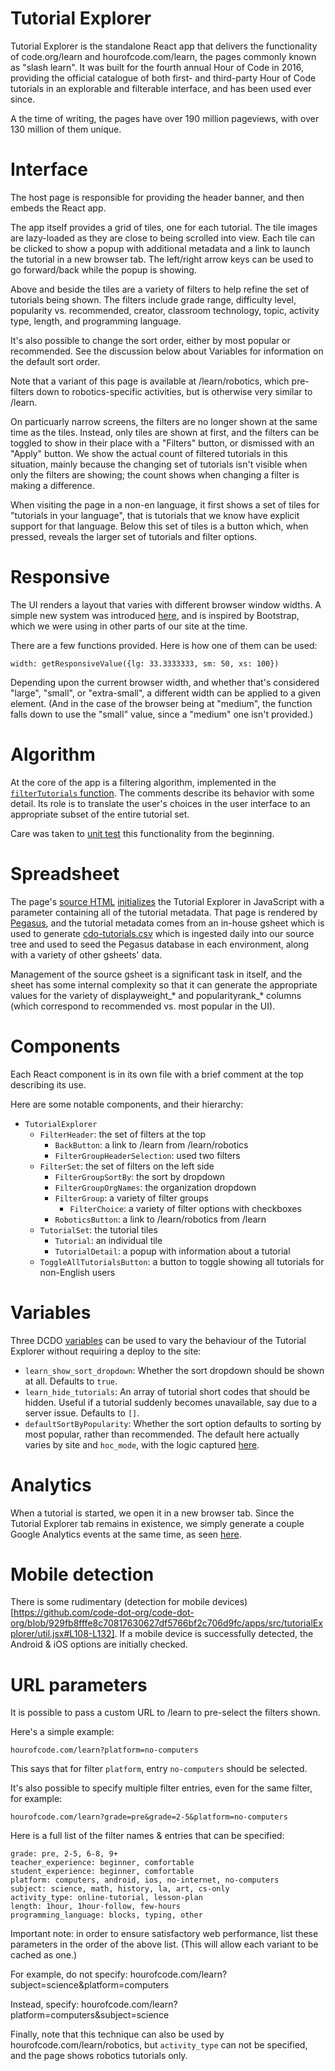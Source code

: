 # Tutorial Explorer

Tutorial Explorer is the standalone React app that delivers the functionality of code.org/learn and hourofcode.com/learn, the pages commonly known as "slash learn".  It was built for the fourth annual Hour of Code in 2016, providing the official catalogue of both first- and third-party Hour of Code tutorials in an explorable and filterable interface, and has been used ever since.

A the time of writing, the pages have over 190 million pageviews, with over 130 million of them unique.

# Interface

The host page is responsible for providing the header banner, and then embeds the React app.

The app itself provides a grid of tiles, one for each tutorial.  The tile images are lazy-loaded as they are close to being scrolled into view.  Each tile can be clicked to show a popup with additional metadata and a link to launch the tutorial in a new browser tab.  The left/right arrow keys can be used to go forward/back while the popup is showing.

Above and beside the tiles are a variety of filters to help refine the set of tutorials being shown.  The filters include grade range, difficulty level, popularity vs. recommended, creator, classroom technology, topic, activity type, length, and programming language.

It's also possible to change the sort order, either by most popular or recommended.  See the discussion below about Variables for information on the default sort order.

Note that a variant of this page is available at /learn/robotics, which pre-filters down to robotics-specific activities, but is otherwise very similar to /learn.

On particuarly narrow screens, the filters are no longer shown at the same time as the tiles.  Instead, only tiles are shown at first, and the filters can be toggled to show in their place with a "Filters" button, or dismissed with an "Apply" button.  We show the actual count of filtered tutorials in this situation, mainly because the changing set of tutorials isn't visible when only the filters are showing; the count shows when changing a filter is making a difference.

When visiting the page in a non-en language, it first shows a set of tiles for "tutorials in your language", that is tutorials that we know have explicit support for that language.  Below this set of tiles is a button which, when pressed, reveals the larger set of tutorials and filter options.

# Responsive

The UI renders a layout that varies with different browser window widths.  A simple new system was introduced [here](https://github.com/code-dot-org/code-dot-org/blob/929fb8fffe8c70817630627df5766bf2c706d9fc/apps/src/tutorialExplorer/responsive.jsx), and is inspired by Bootstrap, which we were using in other parts of our site at the time.

There are a few functions provided.  Here is how one of them can be used:

```
width: getResponsiveValue({lg: 33.3333333, sm: 50, xs: 100})
```

Depending upon the current browser width, and whether that's considered "large", "small", or "extra-small", a different width can be applied to a given element.  (And in the case of the browser being at "medium", the function falls down to use the "small" value, since a "medium" one isn't provided.)

# Algorithm

At the core of the app is a filtering algorithm, implemented in the [`filterTutorials` function](
https://github.com/code-dot-org/code-dot-org/blob/929fb8fffe8c70817630627df5766bf2c706d9fc/apps/src/tutorialExplorer/tutorialExplorer.js#L357-L477).  The comments describe its behavior with some detail.  Its role is to translate the user's choices in the user interface to an appropriate subset of the entire tutorial set.

Care was taken to [unit test](https://github.com/code-dot-org/code-dot-org/blob/staging/apps/test/unit/tutorialExplorer/TutorialExplorerTest.js) this functionality from the beginning.

# Spreadsheet

The page's [source HTML](https://github.com/code-dot-org/code-dot-org/blob/929fb8fffe8c70817630627df5766bf2c706d9fc/pegasus/sites.v3/code.org/public/learn/index.haml#L120-L133) [initializes](https://github.com/code-dot-org/code-dot-org/blob/929fb8fffe8c70817630627df5766bf2c706d9fc/pegasus/sites.v3/code.org/public/learn/index.haml#L140-L149) the Tutorial Explorer in JavaScript with a parameter containing all of the tutorial metadata.  That page is rendered by [Pegasus](https://github.com/code-dot-org/code-dot-org/tree/929fb8fffe8c70817630627df5766bf2c706d9fc/pegasus), and the tutorial metadata comes from an in-house gsheet which is used to generate [cdo-tutorials.csv](https://github.com/code-dot-org/code-dot-org/blob/929fb8fffe8c70817630627df5766bf2c706d9fc/pegasus/data/cdo-tutorials.csv) which is ingested daily into our source tree and used to seed the Pegasus database in each environment, along with a variety of other gsheets' data.

Management of the source gsheet is a significant task in itself, and the sheet has some internal complexity so that it can generate the appropriate values for the variety of displayweight_* and popularityrank_* columns (which correspond to recommended vs. most popular in the UI).

# Components

Each React component is in its own file with a brief comment at the top describing its use.

Here are some notable components, and their hierarchy:

- `TutorialExplorer`
	- `FilterHeader`: the set of filters at the top
		- `BackButton`: a link to /learn from /learn/robotics
		- `FilterGroupHeaderSelection`: used two filters
	- `FilterSet`: the set of filters on the left side
		- `FilterGroupSortBy`: the sort by dropdown
		- `FilterGroupOrgNames`: the organization dropdown
		- `FilterGroup`: a variety of filter groups
			- `FilterChoice`: a variety of filter options with checkboxes
		- `RoboticsButton`: a link to /learn/robotics from /learn
  	- `TutorialSet`: the tutorial tiles
  		- `Tutorial`: an individual tile
  		- `TutorialDetail`: a popup with information about a tutorial
  	- `ToggleAllTutorialsButton`: a button to toggle showing all tutorials for non-English users


# Variables

Three DCDO [variables](https://github.com/code-dot-org/code-dot-org/blob/929fb8fffe8c70817630627df5766bf2c706d9fc/pegasus/sites.v3/code.org/public/learn/index.haml#L145-L147) can be used to vary the behaviour of the Tutorial Explorer without requiring a deploy to the site:

- `learn_show_sort_dropdown`: Whether the sort dropdown should be shown at all.  Defaults to `true`.
- `learn_hide_tutorials`: An array of tutorial short codes that should be hidden.  Useful if a tutorial suddenly becomes unavailable, say due to a server issue.  Defaults to `[]`.
- `defaultSortByPopularity`: Whether the sort option defaults to sorting by most popular, rather than recommended.  The default here actually varies by site and `hoc_mode`, with the logic captured [here](https://github.com/code-dot-org/code-dot-org/blob/929fb8fffe8c70817630627df5766bf2c706d9fc/pegasus/src/database.rb#L86-L88).

# Analytics

When a tutorial is started, we open it in a new browser tab.  Since the Tutorial Explorer tab remains in existence, we simply generate a couple Google Analytics events at the same time, as seen [here](https://github.com/code-dot-org/code-dot-org/blob/929fb8fffe8c70817630627df5766bf2c706d9fc/apps/src/tutorialExplorer/tutorialDetail.jsx#L47-L48).

# Mobile detection

There is some rudimentary (detection for mobile devices)[https://github.com/code-dot-org/code-dot-org/blob/929fb8fffe8c70817630627df5766bf2c706d9fc/apps/src/tutorialExplorer/util.jsx#L108-L132].  If a mobile device is successfully detected, the Android & iOS options are initially checked.

# URL parameters

It is possible to pass a custom URL to /learn to pre-select the filters shown.

Here's a simple example:
```
hourofcode.com/learn?platform=no-computers
```

This says that for filter `platform`, entry `no-computers` should be selected.

It's also possible to specify multiple filter entries, even for the same filter, for example:
```
hourofcode.com/learn?grade=pre&grade=2-5&platform=no-computers
```

Here is a full list of the filter names & entries that can be specified:
```
grade: pre, 2-5, 6-8, 9+
teacher_experience: beginner, comfortable
student_experience: beginner, comfortable
platform: computers, android, ios, no-internet, no-computers
subject: science, math, history, la, art, cs-only
activity_type: online-tutorial, lesson-plan
length: 1hour, 1hour-follow, few-hours
programming_language: blocks, typing, other
```

Important note: in order to ensure satisfactory web performance, list these parameters in the order of the above list.  (This will allow each variant to be cached as one.)

For example, do not specify: hourofcode.com/learn?subject=science&platform=computers

Instead, specify: hourofcode.com/learn?platform=computers&subject=science

Finally, note that this technique can also be used by hourofcode.com/learn/robotics, but `activity_type` can not be specified, and the page shows robotics tutorials only.
